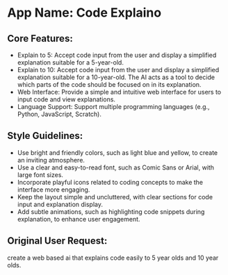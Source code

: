 # **App Name**: Code Explaino

## Core Features:

- Explain to 5: Accept code input from the user and display a simplified explanation suitable for a 5-year-old.
- Explain to 10: Accept code input from the user and display a simplified explanation suitable for a 10-year-old. The AI acts as a tool to decide which parts of the code should be focused on in its explanation.
- Web Interface: Provide a simple and intuitive web interface for users to input code and view explanations.
- Language Support: Support multiple programming languages (e.g., Python, JavaScript, Scratch).

## Style Guidelines:

- Use bright and friendly colors, such as light blue and yellow, to create an inviting atmosphere.
- Use a clear and easy-to-read font, such as Comic Sans or Arial, with large font sizes.
- Incorporate playful icons related to coding concepts to make the interface more engaging.
- Keep the layout simple and uncluttered, with clear sections for code input and explanation display.
- Add subtle animations, such as highlighting code snippets during explanation, to enhance user engagement.

## Original User Request:
create a web based ai that explains code easily to 5 year olds and 10 year olds.
  